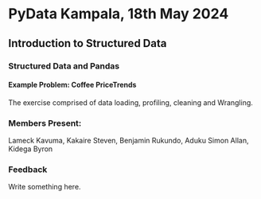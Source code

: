 # PyData Kampala, 18th May 2024

## Introduction to Structured Data
### Structured Data and Pandas
#### Example Problem: Coffee PriceTrends
The exercise comprised of data loading, profiling, cleaning and Wrangling.


### Members Present: 
Lameck Kavuma, Kakaire Steven, Benjamin Rukundo, Aduku Simon Allan, Kidega Byron

### Feedback
Write something here.
